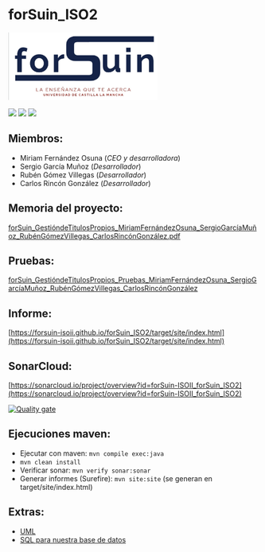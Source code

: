 # forSuin_ISO2
<img src="extras/logo_forSuin.png" alt="drawing" width="300"/>   
<p float="left">
<img src="https://img.shields.io/badge/Desarrollo%20con%20calidad-%F0%9F%91%8D-green.svg"/> <img src="https://img.shields.io/badge/Desarrollo%20mantenible-%F0%9F%91%8D-green.svg"/> <img src="https://img.shields.io/badge/UCLM-Ready-red.svg"/>
</p>

## Miembros:
- Miriam Fernández Osuna (*CEO y desarrolladora*)
- Sergio García Muñoz (*Desarrollador*)
- Rubén Gómez Villegas (*Desarrollador*)
- Carlos Rincón González (*Desarrollador*)

## Memoria del proyecto:
[forSuin_GestióndeTitulosPropios_MiriamFernándezOsuna_SergioGarcíaMuñoz_RubénGómezVillegas_CarlosRincónGonzález.pdf](extras/forSuin_GestióndeTitulosPropios_MiriamFernándezOsuna_SergioGarcíaMuñoz_RubénGómezVillegas_CarlosRincónGonzález.pdf)

## Pruebas:
[forSuin_GestióndeTitulosPropios_Pruebas_MiriamFernándezOsuna_SergioGarcíaMuñoz_RubénGómezVillegas_CarlosRincónGonzález](https://docs.google.com/spreadsheets/d/1FG3XACQhAKrVoBJqentbW4dV6VVOkwqE_Lmp_fjrzSo/edit#gid=0)

## Informe:
[https://forsuin-isoii.github.io/forSuin_ISO2/target/site/index.html](https://forsuin-isoii.github.io/forSuin_ISO2/target/site/index.html)

## SonarCloud:
[https://sonarcloud.io/project/overview?id=forSuin-ISOII_forSuin_ISO2](https://sonarcloud.io/project/overview?id=forSuin-ISOII_forSuin_ISO2)   

[![Quality gate](https://sonarcloud.io/api/project_badges/quality_gate?project=forSuin-ISOII_forSuin_ISO2)](https://sonarcloud.io/summary/new_code?id=forSuin-ISOII_forSuin_ISO2)

## Ejecuciones maven:
- Ejecutar con maven: `mvn compile exec:java`
- `mvn clean install`
- Verificar sonar: `mvn verify sonar:sonar`
- Generar informes (Surefire): `mvn site:site` (se generan en target/site/index.html)

## Extras:
- [UML](extras/TitulosPropiosUCLM2022_v2.vpp)
- [SQL para nuestra base de datos](extras/forsuin.sql)
